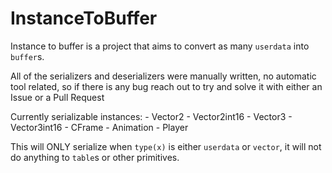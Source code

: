 # InstanceToBuffer

Instance to buffer is a project that aims to convert as many `userdata` into `buffer`s.

All of the serializers and deserializers were manually written, no automatic tool related, so if there is any bug reach out to try and solve it with either an Issue or a Pull Request

Currently serializable instances:
    - Vector2
    - Vector2int16
    - Vector3
    - Vector3int16
    - CFrame
    - Animation
    - Player

This will ONLY serialize when `type(x)` is either `userdata` or `vector`, it will not do anything to `table`s or other primitives.